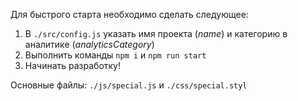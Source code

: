Для быстрого старта необходимо сделать следующее:

1. В `./src/config.js` указать имя проекта (_name_) и категорию в аналитике (_analyticsCategory_)
2. Выполнить команды `npm i` и `npm run start`
3. Начинать разработку!

Основные файлы: `./js/special.js` и `./css/special.styl`